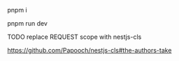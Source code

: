 pnpm i

pnpm run dev

TODO replace REQUEST scope with nestjs-cls

https://github.com/Papooch/nestjs-cls#the-authors-take
